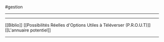 #gestion 
___

































































___
[[Biblio]]
[[Possibilités Réelles d'Options Utiles à Téléverser (P.R.O.U.T)]]
[[L'annuaire potentiel]]
____